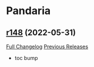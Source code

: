 # <DBM> Pandaria

## [r148](https://github.com/DeadlyBossMods/DBM-MoP/tree/r148) (2022-05-31)
[Full Changelog](https://github.com/DeadlyBossMods/DBM-MoP/compare/r147...r148) [Previous Releases](https://github.com/DeadlyBossMods/DBM-MoP/releases)

- toc bump  
